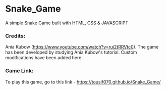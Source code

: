 # Snake_Game
A simple Snake Game built with HTML, CSS &amp; JAVASCRIPT

### Credits:
Ania Kubow (https://www.youtube.com/watch?v=rui2tRRVtc0). The game has been developed by studying Ania Kubow's tutorial. Custom modifications have been added here.

### Game Link:
To play this game, go to this link - https://tousif070.github.io/Snake_Game/

